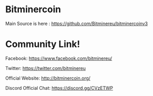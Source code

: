 # Bitminercoin

Main Source is here : https://github.com/Bitminereu/bitminercoinv3

# Community Link!

Facebook: https://www.facebook.com/bitminereu/

Twitter: https://twitter.com/bitminereu

Official Website: http://bitminercoin.org/

Discord Official Chat: https://discord.gg/CVzETWP


